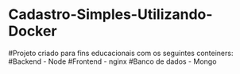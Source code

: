 # Cadastro-Simples-Utilizando-Docker

#Projeto criado para fins educacionais com os seguintes conteiners:
#Backend - Node
#Frontend - nginx
#Banco de dados - Mongo

